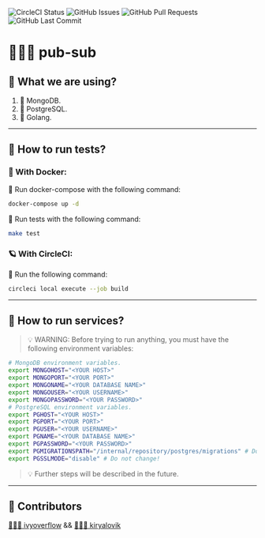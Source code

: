 ![CircleCI Status](https://img.shields.io/circleci/build/github/ivyoverflow/pub-sub/main?style=flat-square)
![GitHub Issues](https://img.shields.io/github/issues/ivyoverflow/pub-sub?style=flat-square)
![GitHub Pull Requests](https://img.shields.io/github/issues-pr/ivyoverflow/pub-sub?style=flat-square)
![GitHub Last Commit](https://img.shields.io/github/last-commit/ivyoverflow/pub-sub?style=flat-square)
# 🦹🏻‍♀️ pub-sub
## 🧪 What we are using?
1. 🍃 MongoDB.
2. 🐘 PostgreSQL.
3. 🐹 Golang.
---
## 📌 How to run tests?
### 🐳 With Docker:
🍨 Run docker-compose with the following command:
```bash
docker-compose up -d
```
🧁  Run tests with the following command:
```bash
make test
```
### 🪐 With CircleCI:
🍰  Run the following command:
```bash
circleci local execute --job build
```
---
## 📌 How to run services?

>💡 WARNING: Before trying to run anything, you must have the following environment variables:
```bash
# MongoDB environment variables.
export MONGOHOST="<YOUR HOST>"
export MONGOPORT="<YOUR PORT>"
export MONGONAME="<YOUR DATABASE NAME>"
export MONGOUSER="<YOUR USERNAME>"
export MONGOPASSWORD="<YOUR PASSWORD>"
# PostgreSQL environment variables.
export PGHOST="<YOUR HOST>"
export PGPORT="<YOUR PORT>"
export PGUSER="<YOUR USERNAME>"
export PGNAME="<YOUR DATABASE NAME>"
export PGPASSWORD="<YOUR PASSWORD>"
export PGMIGRATIONSPATH="/internal/repository/postgres/migrations" # Do not change!
export PGSSLMODE="disable" # Do not change!
```
> 💡 Further steps will be described in the future.
---
## 🚀 Contributors
[👨🏻‍🎓 ivyoverflow](https://github.com/ivyoverflow) &&  [👨🏻‍🚀 kiryalovik](https://github.com/kiryalovik)
